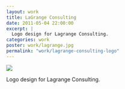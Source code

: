 ```yaml
---
layout: work
title: LaGrange Consulting
date: 2011-05-04 22:00:00
excerpt: |
  Logo design for Lagrange Consulting.
categories: work
poster: work/lagrange.jpg
permalink: "work/lagrange-consulting-logo"
---
```


<div class="wide-750">
  <img src="{% asset_path work/lagrange.jpg %}" />
</div>

Logo design for Lagrange Consulting.